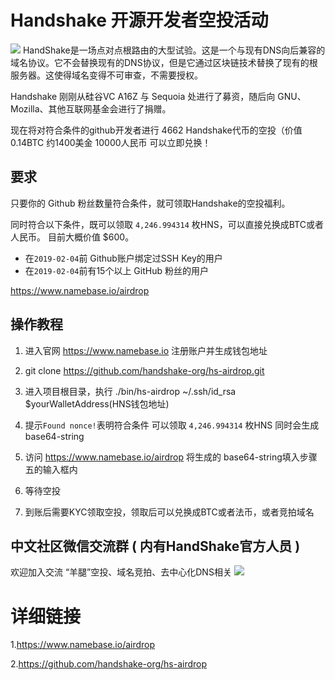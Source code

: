 # Handshake 开源开发者空投活动
![](https://i.imgur.com/V8q3jzd.png)
HandShake是一场点对点根路由的大型试验。这是一个与现有DNS向后兼容的域名协议。它不会替换现有的DNS协议，但是它通过区块链技术替换了现有的根服务器。这使得域名变得不可审查，不需要授权。

Handshake 刚刚从硅谷VC A16Z 与 Sequoia 处进行了募资，随后向 GNU、Mozilla、其他互联网基金会进行了捐赠。

现在将对符合条件的github开发者进行 4662 Handshake代币的空投（价值0.14BTC 约1400美金 10000人民币 可以立即兑换！

## 要求
只要你的 Github 粉丝数量符合条件，就可领取Handshake的空投福利。

同时符合以下条件，既可以领取 `4,246.994314` 枚HNS，可以直接兑换成BTC或者人民币。
目前大概价值 $600。

- 在`2019-02-04`前 Github账户绑定过SSH Key的用户
- 在`2019-02-04`前有15个以上 GitHub 粉丝的用户

https://www.namebase.io/airdrop

## 操作教程

1. 进入官网 https://www.namebase.io 注册账户并生成钱包地址

2. git clone https://github.com/handshake-org/hs-airdrop.git 

3. 进入项目根目录，执行 ./bin/hs-airdrop ~/.ssh/id_rsa $yourWalletAddress(HNS钱包地址)
4. 提示`Found nonce!`表明符合条件 可以领取 `4,246.994314` 枚HNS 同时会生成 base64-string
5. 访问 https://www.namebase.io/airdrop 将生成的 base64-string填入步骤五的输入框内
6. 等待空投
7. 到账后需要KYC领取空投，领取后可以兑换成BTC或者法币，或者竞拍域名

## 中文社区微信交流群 ( 内有HandShake官方人员 )
欢迎加入交流 “羊腿”空投、域名竞拍、去中心化DNS相关
![](https://i.imgur.com/mnghSNX.png)

# 详细链接

1.https://www.namebase.io/airdrop

2.https://github.com/handshake-org/hs-airdrop
